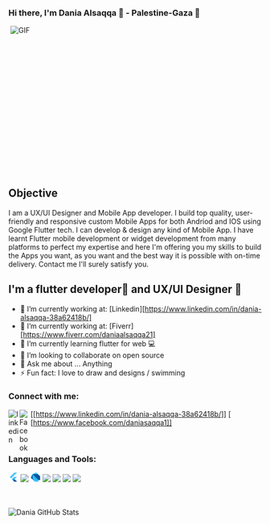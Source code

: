 ### Hi there, I'm Dania Alsaqqa 👋 - Palestine-Gaza 📍

 <img align="right" alt="GIF" src="https://github.com/arsentieva/arsentieva/blob/main/code.gif?raw=true" width="500" height="320" />

## Objective
 I am a UX/UI Designer and Mobile App developer. I build top quality, user-friendly and responsive custom Mobile Apps for both Andriod and IOS using Google Flutter tech. I can develop & design any kind of Mobile App. I have learnt Flutter mobile development or widget development from many platforms to perfect my expertise and here I'm offering you my skills to build the Apps you want, as you want and the best way it is possible with on-time delivery. Contact me I'll surely satisfy you.

## I'm a flutter developer📱 and UX/UI Designer 🎨 

- 🔭 I’m currently working at: [Linkedin][https://www.linkedin.com/in/dania-alsaqqa-38a62418b/]
- 🔭 I’m currently working at: [Fiverr][https://www.fiverr.com/daniaalsaqqa21]
- 🌱 I’m currently learning flutter for web 💻
- 👯 I’m looking to collaborate on open source
- 💬 Ask me about ... Anything 
- ⚡ Fun fact: I love to draw and designs / swimming



### Connect with me:

[<img align="left" alt="linkedin" width="22px" src="https://user-images.githubusercontent.com/49654167/115943483-e3ef9880-a4b8-11eb-8506-2bf52de17a9f.png" />[https://www.linkedin.com/in/dania-alsaqqa-38a62418b/]]
[<img align="left" alt="Facebook" width="22px" src="https://user-images.githubusercontent.com/49654167/115943612-96276000-a4b9-11eb-9ea7-90bd1131e236.png" />[https://www.facebook.com/daniasaqqa1]]

<br />

### Languages and Tools:

<code><img height="20" src="https://raw.githubusercontent.com/github/explore/80688e429a7d4ef2fca1e82350fe8e3517d3494d/topics/flutter/flutter.png"></code>
<code><img height="20" src="https://user-images.githubusercontent.com/49654167/115941330-a33e5200-a4ad-11eb-9994-a1d5e4a42101.png"></code>
<code><img height="20" src="https://raw.githubusercontent.com/github/explore/80688e429a7d4ef2fca1e82350fe8e3517d3494d/topics/dart/dart.png"></code>
<code><img height="20" src="https://user-images.githubusercontent.com/49654167/115941965-6889e900-a4b0-11eb-914e-1b93e71d5610.png"></code>
<code><img height="20" src="https://user-images.githubusercontent.com/49654167/115942026-ba327380-a4b0-11eb-9950-28d72c08ad31.png"></code>
<code><img height="20" src="https://user-images.githubusercontent.com/49654167/115942072-02519600-a4b1-11eb-9d65-a9c8cccf6d60.png"></code>
<code><img height="20" src="https://user-images.githubusercontent.com/49654167/115942085-14333900-a4b1-11eb-9954-1102488aacf3.png"></code>    

<br />
<br />



  <img align="left" alt="Dania GitHub Stats" src="https://github-readme-stats.vercel.app/api?username=daniasaqqa&show_icons=true&theme=jolly" />
